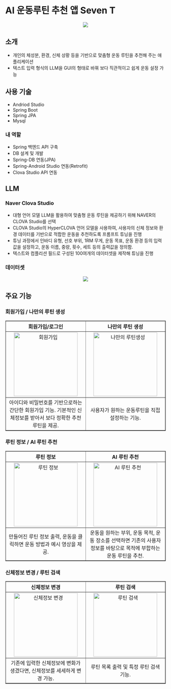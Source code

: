 # AI 운동루틴 추천 앱 Seven T
<p align="center">
  <img src="https://github.com/dbtls/HealthRoutineApp/assets/29426412/ab48e27b-505b-4444-90cb-b389325da192">
</p>


## 소개
- 개인의 체성분, 환경, 신체 상황 등을 기반으로 맞춤형 운동 루틴을 추천해 주는 애플리케이션
- 텍스트 입력 형식의 LLM을 GUI의 형태로 바꿔 보다 직관적이고 쉽게 운동 설정 가능

## 사용 기술
- Andriod Studio
- Spring Boot
- Spring JPA
- Mysql


### 내 역할
- Spring 백엔드 API 구축
- DB 설계 및 개발
- Spring-DB 연동(JPA)
- Spring-Android Studio 연동(Retrofit)
- Clova Studio API 연동

## LLM

### Naver Clova Studio
- 대형 언어 모델 LLM을 활용하여 맞춤형 운동 루틴을 제공하기 위해 NAVER의 CLOVA Studio를 선택
- CLOVA Studio의 HyperCLOVA 언어 모델을 사용하여, 사용자의 신체 정보와 환경 데이터를 기반으로 적합한 운동을 추천하도록 프롬프트 튜닝을 진행
- 튜닝 과정에서 인바디 유형, 선호 부위, 1RM 무게, 운동 목표, 운동 환경 등의 입력값을 설정하고, 운동 이름, 중량, 횟수, 세트 등의 출력값을 정의함.
- 텍스트와 컴플리션 필드로 구성된 100여개의 데이터셋을 제작해 튜닝을 진행

### 데이터셋
<p align="center">
  <img src="https://github.com/dbtls/HealthRoutineApp/assets/29426412/e30292d6-c24e-451b-a0a7-8786638b08c4">
</p>

## 주요 기능

### 회원가입 / 나만의 루틴 생성

<table border="1" width="100%">
  <tr>
    <th width="50%">회원가입/로그인</th>
    <th width="50%">나만의 루틴 생성</th>
  </tr>
  <tr>
    <td align="center" valign="middle"><img src="https://github.com/dbtls/HealthRoutineApp/assets/29426412/a21d05c2-2602-4827-ba8b-acc607a75251" alt="회원가입" width="200"></td>
    <td align="center" valign="middle"><img src="https://github.com/dbtls/HealthRoutineApp/assets/29426412/d6719ad3-93de-41dc-af18-e50e21c156ff" alt="나만의 루틴생성" width="200"></td>
  </tr>
  <tr>
    <td align="center" valign="middle">아이디와 비밀번호를 기반으로하는 간단한 회원가입 기능. 기본적인 신체정보를 받아서 보다 정확한 추천 루틴을 제공.</td>
    <td align="center" valign="middle">사용자가 원하는 운동루틴을 직접 설정하는 기능.</td>
  </tr>
</table>

### 루틴 정보 / AI 루틴 추천

<table border="1" width="100%">
  <tr>
    <th width="50%">루틴 정보</th>
    <th width="50%">AI 루틴 추천</th>
  </tr>
  <tr>
    <td align="center" valign="middle"><img src="https://github.com/dbtls/HealthRoutineApp/assets/29426412/b29fe4cd-d24e-4f56-ae9b-18f317bc2dbd" alt="루틴 정보" width="200"></td>
    <td align="center" valign="middle"><img src="https://github.com/dbtls/HealthRoutineApp/assets/29426412/8c48110b-d42d-4a49-bd44-f52e27f798d0" alt="AI 루틴 추천" width="200"></td>
  </tr>
  <tr>
    <td align="center" valign="middle">만들어진 루틴 정보 출력, 운동을 클릭하면 운동 방법과 예시 영상을 제공.</td>
    <td align="center" valign="middle">운동을 원하는 부위, 운동 목적, 운동 장소를 선택하면 기존의 사용자 정보를 바탕으로 목적에 부합하는 운동 루틴을 추천.</td>
  </tr>
</table>

### 신체정보 변경 / 루틴 검색

<table border="1" width="100%">
  <tr>
    <th width="50%">신체정보 변경</th>
    <th width="50%">루틴 검색</th>
  </tr>
  <tr>
    <td align="center" valign="middle"><img src="https://github.com/dbtls/HealthRoutineApp/assets/29426412/7980181e-d87d-467f-b5e6-a79d3a6eede4" alt="신체정보 변경" width="200"></td>
    <td align="center" valign="middle"><img src="https://github.com/dbtls/HealthRoutineApp/assets/29426412/1f21fd2b-d5bb-40d0-ad3d-6796960b780d" alt="루틴 검색" width="200"></td>
  </tr>
  <tr>
    <td align="center" valign="middle">기존에 입력한 신체정보에 변화가 생겼다면, 신체정보를 세세하게 변경 가능.</td>
    <td align="center" valign="middle">루틴 목록 출력 및 특정 루틴 검색 기능.</td>
  </tr>
</table>
